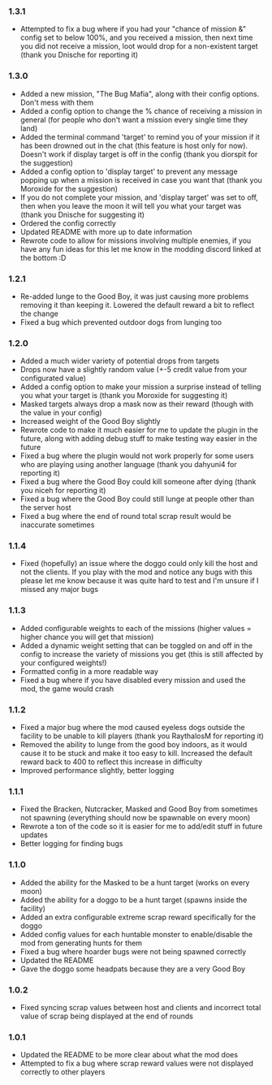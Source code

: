 ### 1.3.1

- Attempted to fix a bug where if you had your "chance of mission &" config set to below 100%, and you received a mission, then next time you did not receive a mission, loot would drop for a non-existent target (thank you Dnische for reporting it)

### 1.3.0

- Added a new mission, "The Bug Mafia", along with their config options. Don't mess with them
- Added a config option to change the % chance of receiving a mission in general (for people who don't want a mission every single time they land)
- Added the terminal command 'target' to remind you of your mission if it has been drowned out in the chat (this feature is host only for now). Doesn't work if display target is off in the config (thank you diorspit for the suggestion)
- Added a config option to 'display target' to prevent any message popping up when a mission is received in case you want that (thank you Moroxide for the suggestion)
- If you do not complete your mission, and 'display target' was set to off, then when you leave the moon it will tell you what your target was (thank you Dnische for suggesting it)
- Ordered the config correctly
- Updated README with more up to date information
- Rewrote code to allow for missions involving multiple enemies, if you have any fun ideas for this let me know in the modding discord linked at the bottom :D

### 1.2.1

- Re-added lunge to the Good Boy, it was just causing more problems removing it than keeping it. Lowered the default reward a bit to reflect the change
- Fixed a bug which prevented outdoor dogs from lunging too

### 1.2.0

- Added a much wider variety of potential drops from targets
- Drops now have a slightly random value (+-5 credit value from your configurated value)
- Added a config option to make your mission a surprise instead of telling you what your target is (thank you Moroxide for suggesting it)
- Masked targets always drop a mask now as their reward (though with the value in your config)
- Increased weight of the Good Boy slightly
- Rewrote code to make it much easier for me to update the plugin in the future, along with adding debug stuff to make testing way easier in the future
- Fixed a bug where the plugin would not work properly for some users who are playing using another language (thank you dahyuni4 for reporting it)
- Fixed a bug where the Good Boy could kill someone after dying (thank you niceh for reporting it)
- Fixed a bug where the Good Boy could still lunge at people other than the server host
- Fixed a bug where the end of round total scrap result would be inaccurate sometimes

### 1.1.4

- Fixed (hopefully) an issue where the doggo could only kill the host and not the clients. If you play with the mod and notice any bugs with this please let me know because it was quite hard to test and I'm unsure if I missed any major bugs

### 1.1.3

- Added configurable weights to each of the missions (higher values = higher chance you will get that mission)
- Added a dynamic weight setting that can be toggled on and off in the config to increase the variety of missions you get (this is still affected by your configured weights!)
- Formatted config in a more readable way
- Fixed a bug where if you have disabled every mission and used the mod, the game would crash

### 1.1.2

- Fixed a major bug where the mod caused eyeless dogs outside the facility to be unable to kill players (thank you RaythalosM for reporting it)
- Removed the ability to lunge from the good boy indoors, as it would cause it to be stuck and make it too easy to kill. Increased the default reward back to 400 to reflect this increase in difficulty
- Improved performance slightly, better logging

### 1.1.1

- Fixed the Bracken, Nutcracker, Masked and Good Boy from sometimes not spawning (everything should now be spawnable on every moon)
- Rewrote a ton of the code so it is easier for me to add/edit stuff in future updates
- Better logging for finding bugs

### 1.1.0

- Added the ability for the Masked to be a hunt target (works on every moon)
- Added the ability for a doggo to be a hunt target (spawns inside the facility)
- Added an extra configurable extreme scrap reward specifically for the doggo
- Added config values for each huntable monster to enable/disable the mod from generating hunts for them
- Fixed a bug where hoarder bugs were not being spawned correctly
- Updated the README
- Gave the doggo some headpats because they are a very Good Boy

### 1.0.2

- Fixed syncing scrap values between host and clients and incorrect total value of scrap being displayed at the end of rounds

### 1.0.1

- Updated the README to be more clear about what the mod does
- Attempted to fix a bug where scrap reward values were not displayed correctly to other players